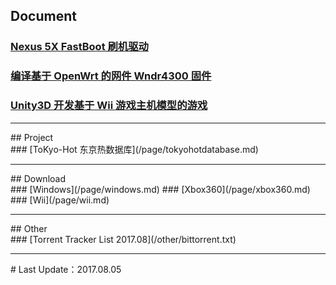 ## Document<br>
### [Nexus 5X FastBoot 刷机驱动](/page/nexus5x.md)
### [编译基于 OpenWrt 的网件 Wndr4300 固件](/page/wndr4300.md)
### [Unity3D 开发基于 Wii 游戏主机模型的游戏](/page/residentbiohazardevil.md)
<hr>
## Project<br>
### [ToKyo-Hot 东京热数据库](/page/tokyohotdatabase.md)
<hr>
## Download<br>
### [Windows](/page/windows.md)
### [Xbox360](/page/xbox360.md)
### [Wii](/page/wii.md)
<hr>
## Other<br>
### [Torrent Tracker List 2017.08](/other/bittorrent.txt)
<hr>
# Last Update：2017.08.05
